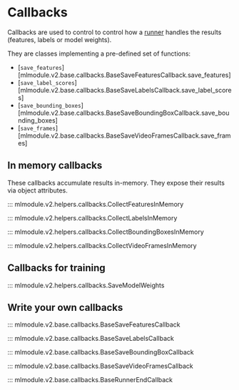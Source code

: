 # Callbacks

Callbacks are used to control to control how a [runner](runners.md)
handles the results (features, labels or model weights).

They are classes implementing a pre-defined set of functions:

- [`save_features`][mlmodule.v2.base.callbacks.BaseSaveFeaturesCallback.save_features]
- [`save_label_scores`][mlmodule.v2.base.callbacks.BaseSaveLabelsCallback.save_label_scores]
- [`save_bounding_boxes`][mlmodule.v2.base.callbacks.BaseSaveBoundingBoxCallback.save_bounding_boxes]
- [`save_frames`][mlmodule.v2.base.callbacks.BaseSaveVideoFramesCallback.save_frames]

## In memory callbacks

These callbacks accumulate results in-memory.
They expose their results via object attributes.

::: mlmodule.v2.helpers.callbacks.CollectFeaturesInMemory

::: mlmodule.v2.helpers.callbacks.CollectLabelsInMemory

::: mlmodule.v2.helpers.callbacks.CollectBoundingBoxesInMemory

::: mlmodule.v2.helpers.callbacks.CollectVideoFramesInMemory

## Callbacks for training

::: mlmodule.v2.helpers.callbacks.SaveModelWeights

## Write your own callbacks

::: mlmodule.v2.base.callbacks.BaseSaveFeaturesCallback

::: mlmodule.v2.base.callbacks.BaseSaveLabelsCallback

::: mlmodule.v2.base.callbacks.BaseSaveBoundingBoxCallback

::: mlmodule.v2.base.callbacks.BaseSaveVideoFramesCallback

::: mlmodule.v2.base.callbacks.BaseRunnerEndCallback
